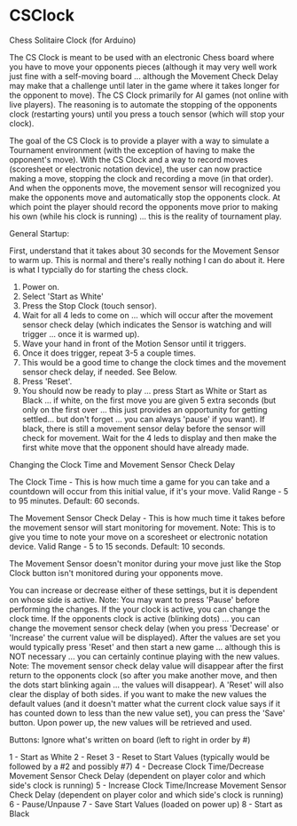 # CSClock
Chess Solitaire Clock (for Arduino)

The CS Clock is meant to be used with an electronic Chess board where you have to move your opponents pieces (although it may very well work just fine with a self-moving board ... although the Movement Check Delay may make that a challenge until later in the game where it takes longer for the opponent to move).  The CS Clock primarily for AI games (not online with live players).   The reasoning is to automate the stopping of the opponents clock (restarting yours) until you press a touch sensor (which will stop your clock).  

The goal of the CS Clock is to provide a player with a way to simulate a Tournament environment (with the exception of having to make the opponent's move).  With the CS Clock and a way to record moves (scoresheet or electronic notation device), the user can now practice making a move, stopping the clock and recording a move (in that order).  And when the opponents move, the movement sensor will recognized you make the opponents move and automatically stop the opponents clock. At which point the player should record the opponents move prior to making his own (while his clock is running) ... this is the reality of tournament play. 

General Startup:

First, understand that it takes about 30 seconds for the Movement Sensor to warm up.  This is normal and there's really nothing I can do about it.  Here is what I typcially do for starting the chess clock.

1. Power on.
2. Select 'Start as White'
3. Press the Stop Clock (touch sensor).
4. Wait for all 4 leds to come on ... which will occur after the movement sensor check delay (which indicates the Sensor is watching and will trigger ... once it is warmed up).
5. Wave your hand in front of the Motion Sensor until it triggers. 
6. Once it does trigger, repeat 3-5 a couple times.
7. This would be a good time to change the clock times and the movement sensor check delay, if needed.  See Below.
7. Press 'Reset'.
8. You should now be ready to play ... press Start as White or Start as Black ... if white, on the first move you are given 5 extra seconds (but only on the first over ... this just provides an opportunity for getting settled... but don't forget ... you can always 'pause' if you want).  If black, there is still a movement sensor delay before the sensor will check for movement.   Wait for the 4 leds to display and then make the first white move that the opponent should have already made.


Changing the Clock Time and Movement Sensor Check Delay

The Clock Time - This is how much time a game for you can take and a countdown will occur from this initial value, if it's your move.  Valid Range - 5 to 95 minutes. Default: 60 seconds.

The Movement Sensor Check Delay - This is how much time it takes before the movement sensor will start monitoring for movement.  Note: This is to give you time to note your move on a scoresheet or electronic notation device.   Valid Range - 5 to 15 seconds.  Default: 10 seconds.

The Movement Sensor doesn't monitor during your move just like the Stop Clock button isn't monitored during your opponents move. 

You can increase or decrease either of these settings, but it is dependent on whose side is active. Note: You may want to press 'Pause' before performing the changes. If the your clock is active, you can change the clock time.   If the opponents clock is active (blinking dots) ... you can change the movement sensor check delay (when you press 'Decrease' or 'Increase' the current value will be displayed).  After the values are set you would typically press 'Reset' and then start a new game ... although this is NOT necessary ... you can certainly continue playing with the new values.  Note: The movement sensor check delay value will disappear after the first return to the opponents clock (so after you make another move, and then the dots start blinking again ... the values will disappear).  A 'Reset' will also clear the display of both sides. if you want to make the new values the default values (and it doesn't matter what the current clock value says if it has counted down to less than the new value set), you can press the 'Save' button.  Upon power up, the new values will be retrieved and used.


Buttons:  Ignore what's written on board (left to right in order by #)

1 - Start as White
2 - Reset
3 - Reset to Start Values (typically would be followed by a #2 and possibly #7)
4 - Decrease Clock Time/Decrease Movement Sensor Check Delay (dependent on player color and which side's clock is running)
5 - Increase Clock Time/Increase Movement Sensor Check Delay (dependent on player color and which side's clock is running)
6 - Pause/Unpause
7 - Save Start Values (loaded on power up)
8 - Start as Black

